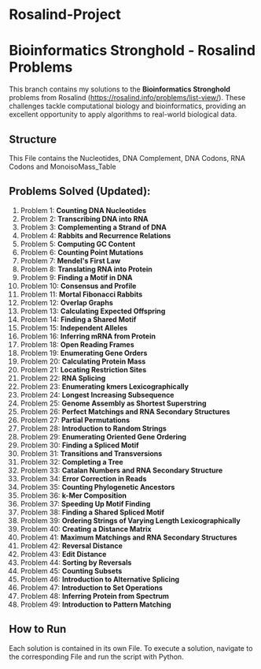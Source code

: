 # Rosalind-Project
# Bioinformatics Stronghold - Rosalind Problems


This branch contains my solutions to the **Bioinformatics Stronghold** problems from Rosalind (https://rosalind.info/problems/list-view/). These challenges tackle computational biology and bioinformatics, providing an excellent opportunity to apply algorithms to real-world biological data.

## Structure
This File contains the Nucleotides, DNA Complement, DNA Codons, RNA Codons and MonoisoMass_Table

## Problems Solved (Updated):
1. Problem 1: **Counting DNA Nucleotides**
2. Problem 2: **Transcribing DNA into RNA**
3. Problem 3: **Complementing a Strand of DNA**
4. Problem 4: **Rabbits and Recurrence Relations**
5. Problem 5: **Computing GC Content**
6. Problem 6: **Counting Point Mutations**
7. Problem 7: **Mendel's First Law**
8. Problem 8: **Translating RNA into Protein**
9. Problem 9: **Finding a Motif in DNA**
10. Problem 10: **Consensus and Profile**
11. Problem 11: **Mortal Fibonacci Rabbits**
12. Problem 12: **Overlap Graphs**
13. Problem 13: **Calculating Expected Offspring**
14. Problem 14: **Finding a Shared Motif**
15. Problem 15: **Independent Alleles**
16. Problem 16: **Inferring mRNA from Protein**
18. Problem 18: **Open Reading Frames**
19. Problem 19: **Enumerating Gene Orders**
20. Problem 20: **Calculating Protein Mass**
21. Problem 21: **Locating Restriction Sites**
22. Problem 22: **RNA Splicing**
23. Problem 23: **Enumerating kmers Lexicographically**
24. Problem 24: **Longest Increasing Subsequence**
25. Problem 25: **Genome Assembly as Shortest Superstring**
26. Problem 26: **Perfect Matchings and RNA Secondary Structures**
27. Problem 27: **Partial Permutations**
28. Problem 28: **Introduction to Random Strings**
29. Problem 29: **Enumerating Oriented Gene Ordering**
30. Problem 30: **Finding a Spliced Motif**
31. Problem 31: **Transitions and Transversions**
32. Problem 32: **Completing a Tree**
33. Problem 33: **Catalan Numbers and RNA Secondary Structure**
34. Problem 34: **Error Correction in Reads**
35. Problem 35: **Counting Phylogenetic Ancestors**
36. Problem 36: **k-Mer Composition**
37. Problem 37: **Speeding Up Motif Finding**
38. Problem 38: **Finding a Shared Spliced Motif**
39. Problem 39: **Ordering Strings of Varying Length Lexicographically**
40. Problem 40: **Creating a Distance Matrix**
41. Problem 41: **Maximum Matchings and RNA Secondary Structures**
42. Problem 42: **Reversal Distance**
43. Problem 43: **Edit Distance**
44. Problem 44: **Sorting by Reversals**
45. Problem 45: **Counting Subsets**
46. Problem 46: **Introduction to Alternative Splicing**
47. Problem 47: **Introduction to Set Operations**
48. Problem 48: **Inferring Protein from Spectrum**
49. Problem 49: **Introduction to Pattern Matching**
## How to Run
Each solution is contained in its own File. To execute a solution, navigate to the corresponding File and run the script with Python. 
